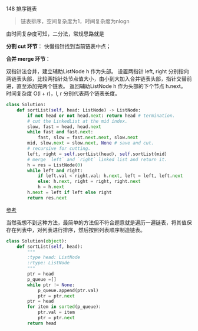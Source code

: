 148 排序链表

> 链表排序，空间复杂度为1，时间复杂度为nlogn

由时间复杂度可知，二分法，常规思路就是

**分割 cut 环节**： 快慢指针找到当前链表中点；

**合并 merge 环节**：

双指针法合并，建立辅助ListNode h 作为头部。
设置两指针 left, right 分别指向两链表头部，比较两指针处节点值大小，由小到大加入合并链表头部，指针交替前进，直至添加完两个链表。
返回辅助ListNode h 作为头部的下个节点 h.next。
时间复杂度 O(l + r)，l, r 分别代表两个链表长度。

```python
class Solution:
    def sortList(self, head: ListNode) -> ListNode:
        if not head or not head.next: return head # termination.
        # cut the LinkedList at the mid index.
        slow, fast = head, head.next
        while fast and fast.next:
            fast, slow = fast.next.next, slow.next
        mid, slow.next = slow.next, None # save and cut.
        # recursive for cutting.
        left, right = self.sortList(head), self.sortList(mid)
        # merge `left` and `right` linked list and return it.
        h = res = ListNode(0)
        while left and right:
            if left.val < right.val: h.next, left = left, left.next
            else: h.next, right = right, right.next
            h = h.next
        h.next = left if left else right
        return res.next
```

[参考](https://leetcode-cn.com/problems/sort-list/solution/sort-list-gui-bing-pai-xu-lian-biao-by-jyd/)

当然我想不到这种方法，最简单的方法但不符合题意就是遍历一遍链表，将其值保存在列表中，对列表进行排序，然后按照列表顺序制造链表。

```python
class Solution(object):
    def sortList(self, head):
        """
        :type head: ListNode
        :rtype: ListNode
        """
        ptr = head
        p_queue =[]
        while ptr != None:
            p_queue.append(ptr.val)
            ptr = ptr.next
        ptr = head
        for item in sorted(p_queue):
            ptr.val = item
            ptr = ptr.next
        return head
```

